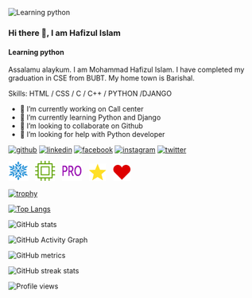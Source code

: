![Learning python](https://scontent.fdac5-2.fna.fbcdn.net/v/t39.30808-6/223788657_2749497575340360_2861178041612271888_n.jpg?stp=dst-jpg_p720x720&_nc_cat=101&ccb=1-7&_nc_sid=e3f864&_nc_ohc=8hEzwyMJLbQAX_qcrKn&_nc_ht=scontent.fdac5-2.fna&oh=00_AT-TpwSYuv2-F3Fn7jo0KajaxEZjo5DteJapvfHuwF23ZQ&oe=632F0627)

### Hi there 👋, I am Hafizul Islam
#### Learning python

Assalamu alaykum.
I am Mohammad Hafizul Islam. 
I have completed my graduation in CSE from BUBT.
My home town is Barishal. 

Skills:  HTML / CSS / C / C++ / PYTHON /DJANGO

- 🔭 I’m currently working on Call center 
- 🌱 I’m currently learning Python and Django 
- 👯 I’m looking to collaborate on Github 
- 🤔 I’m looking for help with Python developer 


[<img src='https://cdn.jsdelivr.net/npm/simple-icons@3.0.1/icons/github.svg' alt='github' height='40'>](https://github.com/hafiz-7482)  [<img src='https://cdn.jsdelivr.net/npm/simple-icons@3.0.1/icons/linkedin.svg' alt='linkedin' height='40'>](https://www.linkedin.com/in/https://www.linkedin.com/in/hafiz7482//)  [<img src='https://cdn.jsdelivr.net/npm/simple-icons@3.0.1/icons/facebook.svg' alt='facebook' height='40'>](https://www.facebook.com/https://www.facebook.com/hafiz7482/)  [<img src='https://cdn.jsdelivr.net/npm/simple-icons@3.0.1/icons/instagram.svg' alt='instagram' height='40'>](https://www.instagram.com/hafiz_7482/)  [<img src='https://cdn.jsdelivr.net/npm/simple-icons@3.0.1/icons/twitter.svg' alt='twitter' height='40'>](https://twitter.com/https://twitter.com/hafiz7482)  

<a href='https://archiveprogram.github.com/'><img src='https://raw.githubusercontent.com/acervenky/animated-github-badges/master/assets/acbadge.gif' width='40' height='40'></a> <a href='https://docs.github.com/en/developers'><img src='https://raw.githubusercontent.com/acervenky/animated-github-badges/master/assets/devbadge.gif' width='40' height='40'></a> <a href='https://github.com/pricing'><img src='https://raw.githubusercontent.com/acervenky/animated-github-badges/master/assets/pro.gif' width='40' height='40'></a> <a href='https://stars.github.com/'><img src='https://raw.githubusercontent.com/acervenky/animated-github-badges/master/assets/starbadge.gif' width='35' height='35'></a> <a href='https://docs.github.com/en/github/supporting-the-open-source-community-with-github-sponsors'><img src='https://raw.githubusercontent.com/acervenky/animated-github-badges/master/assets/sponsorbadge.gif' width='35' height='35'></a> 

[![trophy](https://github-profile-trophy.vercel.app/?username=hafiz-7482)](https://github.com/ryo-ma/github-profile-trophy)

[![Top Langs](https://github-readme-stats.vercel.app/api/top-langs/?username=hafiz-7482)](https://github.com/anuraghazra/github-readme-stats)

![GitHub stats](https://github-readme-stats.vercel.app/api?username=hafiz-7482&show_icons=true&count_private=true)  

![GitHub Activity Graph](https://activity-graph.herokuapp.com/graph?username=hafiz-7482)  

![GitHub metrics](https://metrics.lecoq.io/hafiz-7482)  

![GitHub streak stats](https://github-readme-streak-stats.herokuapp.com/?user=hafiz-7482)  

![Profile views](https://gpvc.arturio.dev/hafiz-7482)  
